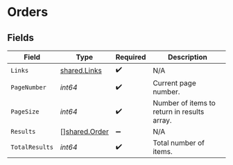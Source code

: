 # Orders


## Fields

| Field                                                 | Type                                                  | Required                                              | Description                                           |
| ----------------------------------------------------- | ----------------------------------------------------- | ----------------------------------------------------- | ----------------------------------------------------- |
| `Links`                                               | [shared.Links](../../../pkg/models/shared/links.md)   | :heavy_check_mark:                                    | N/A                                                   |
| `PageNumber`                                          | *int64*                                               | :heavy_check_mark:                                    | Current page number.                                  |
| `PageSize`                                            | *int64*                                               | :heavy_check_mark:                                    | Number of items to return in results array.           |
| `Results`                                             | [][shared.Order](../../../pkg/models/shared/order.md) | :heavy_minus_sign:                                    | N/A                                                   |
| `TotalResults`                                        | *int64*                                               | :heavy_check_mark:                                    | Total number of items.                                |